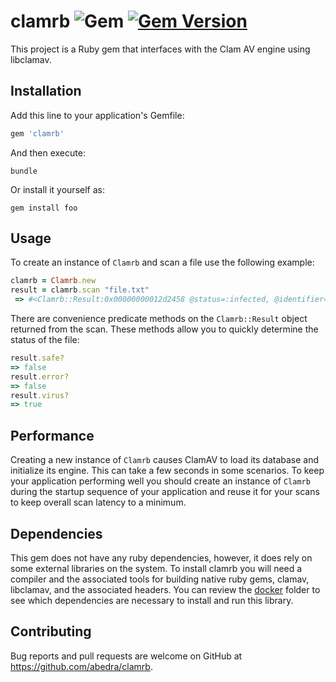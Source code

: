 # clamrb ![Gem](https://img.shields.io/gem/dt/clamrb.svg) [![Gem Version](http://img.shields.io/gem/v/clamrb.svg)](https://rubygems.org/gems/clamrb)

This project is a Ruby gem that interfaces with the Clam AV engine using libclamav.

## Installation

Add this line to your application's Gemfile:

```ruby
gem 'clamrb'
```

And then execute:

    bundle

Or install it yourself as:

    gem install foo

## Usage

To create an instance of `Clamrb` and scan a file use the following example:

```ruby
clamrb = Clamrb.new
result = clamrb.scan "file.txt"
 => #<Clamrb::Result:0x00000000012d2458 @status=:infected, @identifier="Eicar-Test-Signature">
```

There are convenience predicate methods on the `Clamrb::Result` object returned from the scan. These methods allow you to quickly determine the status of the file:

```ruby
result.safe?
=> false
result.error?
=> false
result.virus?
=> true
```

## Performance

Creating a new instance of `Clamrb` causes ClamAV to load its database and initialize its engine. This can take a few seconds in some scenarios. To keep your application performing well you should create an instance of `Clamrb` during the startup sequence of your application and reuse it for your scans to keep overall scan latency to a minimum.

## Dependencies

This gem does not have any ruby dependencies, however, it does rely on some external libraries on the system. To install clamrb you will need a compiler and the associated tools for building native ruby gems, clamav, libclamav, and the associated headers. You can review the [docker](docker) folder to see which dependencies are necessary to install and run this library.

## Contributing

Bug reports and pull requests are welcome on GitHub at <https://github.com/abedra/clamrb>.
